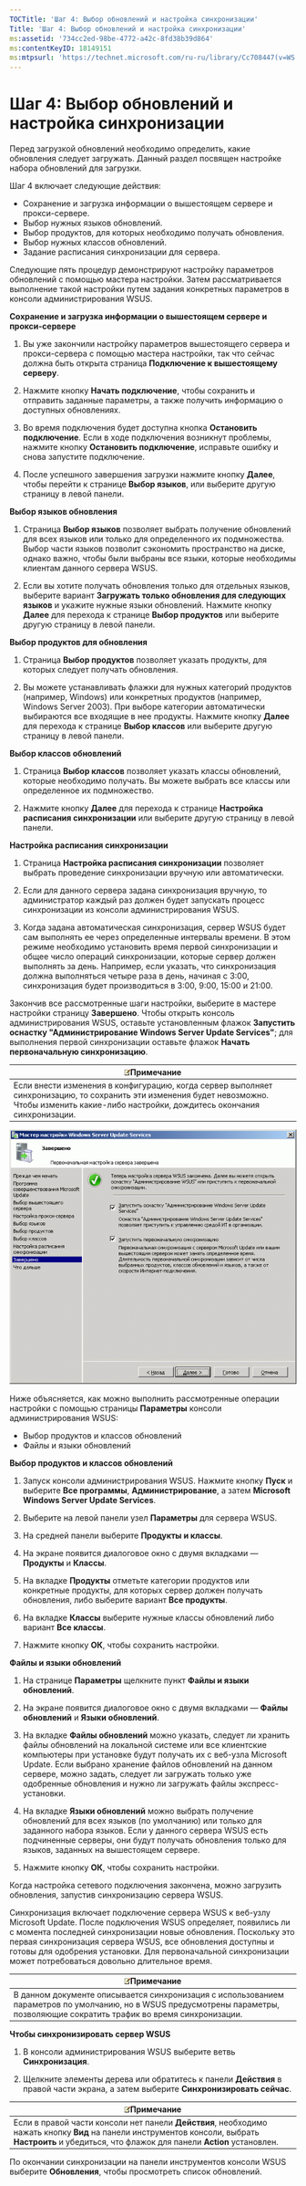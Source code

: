 ```yaml
---
TOCTitle: 'Шаг 4: Выбор обновлений и настройка синхронизации'
Title: 'Шаг 4: Выбор обновлений и настройка синхронизации'
ms:assetid: '734cc2ed-98be-4772-a42c-8fd38b39d864'
ms:contentKeyID: 18149151
ms:mtpsurl: 'https://technet.microsoft.com/ru-ru/library/Cc708447(v=WS.10)'
---
```


Шаг 4: Выбор обновлений и настройка синхронизации
=================================================

Перед загрузкой обновлений необходимо определить, какие обновления следует загружать. Данный раздел посвящен настройке набора обновлений для загрузки.

Шаг 4 включает следующие действия:

-   Сохранение и загрузка информации о вышестоящем сервере и прокси-сервере.
-   Выбор нужных языков обновлений.
-   Выбор продуктов, для которых необходимо получать обновления.
-   Выбор нужных классов обновлений.
-   Задание расписания синхронизации для сервера.

Следующие пять процедур демонстрируют настройку параметров обновлений с помощью мастера настройки. Затем рассматривается выполнение такой настройки путем задания конкретных параметров в консоли администрирования WSUS.

**Сохранение и загрузка информации о вышестоящем сервере и прокси-сервере**
1.  Вы уже закончили настройку параметров вышестоящего сервера и прокси-сервера с помощью мастера настройки, так что сейчас должна быть открыта страница **Подключение к вышестоящему серверу**.

2.  Нажмите кнопку **Начать подключение**, чтобы сохранить и отправить заданные параметры, а также получить информацию о доступных обновлениях.

3.  Во время подключения будет доступна кнопка **Остановить подключение**. Если в ходе подключения возникнут проблемы, нажмите кнопку **Остановить подключение**, исправьте ошибку и снова запустите подключение.

4.  После успешного завершения загрузки нажмите кнопку **Далее**, чтобы перейти к странице **Выбор языков**, или выберите другую страницу в левой панели.

**Выбор языков обновления**
1.  Страница **Выбор языков** позволяет выбрать получение обновлений для всех языков или только для определенного их подмножества. Выбор части языков позволит сэкономить пространство на диске, однако важно, чтобы были выбраны все языки, которые необходимы клиентам данного сервера WSUS.

2.  Если вы хотите получать обновления только для отдельных языков, выберите вариант **Загружать только обновления для следующих языков** и укажите нужные языки обновлений. Нажмите кнопку **Далее** для перехода к странице **Выбор продуктов** или выберите другую страницу в левой панели.

**Выбор продуктов для обновления**
1.  Страница **Выбор продуктов** позволяет указать продукты, для которых следует получать обновления.

2.  Вы можете устанавливать флажки для нужных категорий продуктов (например, Windows) или конкретных продуктов (например, Windows Server 2003). При выборе категории автоматически выбираются все входящие в нее продукты. Нажмите кнопку **Далее** для перехода к странице **Выбор классов** или выберите другую страницу в левой панели.

**Выбор классов обновлений**
1.  Страница **Выбор классов** позволяет указать классы обновлений, которые необходимо получать. Вы можете выбрать все классы или определенное их подмножество.

2.  Нажмите кнопку **Далее** для перехода к странице **Настройка расписания синхронизации** или выберите другую страницу в левой панели.

**Настройка расписания синхронизации**
1.  Страница **Настройка расписания синхронизации** позволяет выбрать проведение синхронизации вручную или автоматически.

2.  Если для данного сервера задана синхронизация вручную, то администратор каждый раз должен будет запускать процесс синхронизации из консоли администрирования WSUS.

3.  Когда задана автоматическая синхронизация, сервер WSUS будет сам выполнять ее через определенные интервалы времени. В этом режиме необходимо установить время первой синхронизации и общее число операций синхронизации, которые сервер должен выполнять за день. Например, если указать, что синхронизация должна выполняться четыре раза в день, начиная с 3:00, синхронизация будет производиться в 3:00, 9:00, 15:00 и 21:00.

Закончив все рассмотренные шаги настройки, выберите в мастере настройки страницу **Завершено**. Чтобы открыть консоль администрирования WSUS, оставьте установленным флажок **Запустить оснастку "Администрирование Windows Server Update Services"**; для выполнения первой синхронизации оставьте флажок **Начать первоначальную синхронизацию**.

| ![](images/Cc708447.note(WS.10).gif)Примечание                                                                                                                      |
|--------------------------------------------------------------------------------------------------------------------------------------------------------------------------------------------------|
| Если внести изменения в конфигурацию, когда сервер выполняет синхронизацию, то сохранить эти изменения будет невозможно. Чтобы изменить какие-либо настройки, дождитесь окончания синхронизации. |

![](images/Cc708447.3f774fd1-af87-47d8-8f50-a5d585687d70(WS.10).gif)

Ниже объясняется, как можно выполнить рассмотренные операции настройки с помощью страницы **Параметры** консоли администрирования WSUS:

-   Выбор продуктов и классов обновлений
-   Файлы и языки обновлений

**Выбор продуктов и классов обновлений**
1.  Запуск консоли администрирования WSUS. Нажмите кнопку **Пуск** и выберите **Все программы**, **Администрирование**, а затем **Microsoft Windows Server Update Services**.

2.  Выберите на левой панели узел **Параметры** для сервера WSUS.

3.  На средней панели выберите **Продукты и классы**.

4.  На экране появится диалоговое окно с двумя вкладками — **Продукты** и **Классы**.

5.  На вкладке **Продукты** отметьте категории продуктов или конкретные продукты, для которых сервер должен получать обновления, либо выберите вариант **Все продукты**.

6.  На вкладке **Классы** выберите нужные классы обновлений либо вариант **Все классы**.

7.  Нажмите кнопку **ОК**, чтобы сохранить настройки.

**Файлы и языки обновлений**
1.  На странице **Параметры** щелкните пункт **Файлы и языки обновлений**.

2.  На экране появится диалоговое окно с двумя вкладками — **Файлы обновлений** и **Языки обновлений**.

3.  На вкладке **Файлы обновлений** можно указать, следует ли хранить файлы обновлений на локальной системе или все клиентские компьютеры при установке будут получать их с веб-узла Microsoft Update. Если выбрано хранение файлов обновлений на данном сервере, можно задать, следует ли загружать только уже одобренные обновления и нужно ли загружать файлы экспресс-установки.

4.  На вкладке **Языки обновлений** можно выбрать получение обновлений для всех языков (по умолчанию) или только для заданного набора языков. Если у данного сервера WSUS есть подчиненные серверы, они будут получать обновления только для языков, заданных на вышестоящем сервере.

5.  Нажмите кнопку **ОК**, чтобы сохранить настройки.

Когда настройка сетевого подключения закончена, можно загрузить обновления, запустив синхронизацию сервера WSUS.

Синхронизация включает подключение сервера WSUS к веб-узлу Microsoft Update. После подключения WSUS определяет, появились ли с момента последней синхронизации новые обновления. Поскольку это первая синхронизация сервера WSUS, все обновления доступны и готовы для одобрения установки. Для первоначальной синхронизации может потребоваться довольно длительное время.

| ![](images/Cc708447.note(WS.10).gif)Примечание                                                                                                    |
|--------------------------------------------------------------------------------------------------------------------------------------------------------------------------------|
| В данном документе описывается синхронизация с использованием параметров по умолчанию, но в WSUS предусмотрены параметры, позволяющие сократить трафик во время синхронизации. |

**Чтобы синхронизировать сервер WSUS**
1.  В консоли администрирования WSUS выберите ветвь **Синхронизация**.

2.  Щелкните элементы дерева или обратитесь к панели **Действия** в правой части экрана, а затем выберите **Синхронизировать сейчас**.

| ![](images/Cc708447.note(WS.10).gif)Примечание                                                                                                                           |
|-------------------------------------------------------------------------------------------------------------------------------------------------------------------------------------------------------|
| Если в правой части консоли нет панели **Действия**, необходимо нажать кнопку **Вид** на панели инструментов консоли, выбрать **Настроить** и убедиться, что флажок для панели **Action** установлен. |

По окончании синхронизации на панели инструментов консоли WSUS выберите **Обновления**, чтобы просмотреть список обновлений.
